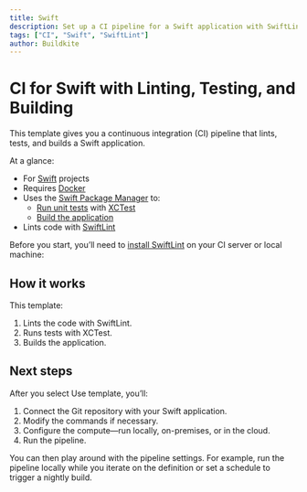 ```yaml
---
title: Swift
description: Set up a CI pipeline for a Swift application with SwiftLint, test and build.
tags: ["CI", "Swift", "SwiftLint"]
author: Buildkite
---
```


# CI for Swift with Linting, Testing, and Building

This template gives you a continuous integration (CI) pipeline that lints, tests, and builds a Swift application.

At a glance:

- For [Swift](https://www.swift.org/) projects
- Requires [Docker](https://docs.docker.com/get-docker/)
- Uses the [Swift Package Manager](https://swift.org/package-manager/) to:
  - [Run unit tests](https://www.swift.org/server/guides/testing.html) with [XCTest](https://developer.apple.com/documentation/xctest)
  - [Build the application](https://www.swift.org/server/guides/building.html)
- Lints code with [SwiftLint](https://github.com/realm/SwiftLint)

Before you start, you’ll need to [install SwiftLint](https://realm.github.io/SwiftLint/#installation) on your CI server or local machine:

## How it works

This template:

1. Lints the code with SwiftLint.
2. Runs tests with XCTest.
3. Builds the application.

## Next steps

After you select Use template, you’ll:

1. Connect the Git repository with your Swift application.
2. Modify the commands if necessary.
3. Configure the compute—run locally, on-premises, or in the cloud.
4. Run the pipeline.

You can then play around with the pipeline settings. For example, run the pipeline locally while you iterate on the definition or set a schedule to trigger a nightly build.
